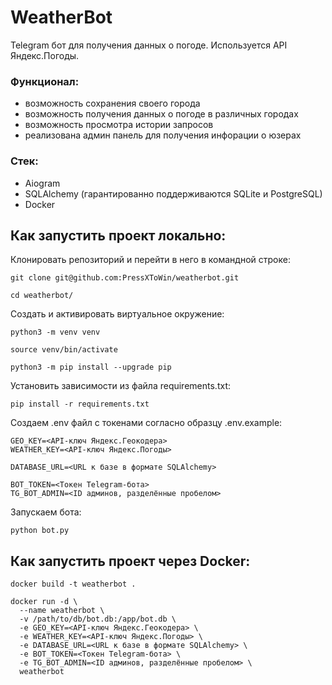 # WeatherBot

Telegram бот для получения данных о погоде. Используется API Яндекс.Погоды.

### Функционал:
- возможность сохранения своего города
- возможность получения данных о погоде в различных городах
- возможность просмотра истории запросов
- реализована админ панель для получения инфорации о юзерах

### Стек: 
- Aiogram
- SQLAlchemy (гарантированно поддерживаются SQLite и PostgreSQL)
- Docker

## Как запустить проект локально:
Клонировать репозиторий и перейти в него в командной строке:
```
git clone git@github.com:PressXToWin/weatherbot.git
```

```
cd weatherbot/
```

Cоздать и активировать виртуальное окружение:

```
python3 -m venv venv
```

```
source venv/bin/activate
```
```
python3 -m pip install --upgrade pip
```

Установить зависимости из файла requirements.txt:

```
pip install -r requirements.txt
```

Создаем .env файл с токенами согласно образцу .env.example:

```
GEO_KEY=<API-ключ Яндекс.Геокодера>
WEATHER_KEY=<API-ключ Яндекс.Погоды>

DATABASE_URL=<URL к базе в формате SQLAlchemy>

BOT_TOKEN=<Токен Telegram-бота>
TG_BOT_ADMIN=<ID админов, разделённые пробелом>
```

Запускаем бота:

```
python bot.py
```

## Как запустить проект через Docker:

```
docker build -t weatherbot . 
```

```shell
docker run -d \
  --name weatherbot \
  -v /path/to/db/bot.db:/app/bot.db \
  -e GEO_KEY=<API-ключ Яндекс.Геокодера> \
  -e WEATHER_KEY=<API-ключ Яндекс.Погоды> \
  -e DATABASE_URL=<URL к базе в формате SQLAlchemy> \
  -e BOT_TOKEN=<Токен Telegram-бота> \
  -e TG_BOT_ADMIN=<ID админов, разделённые пробелом> \
  weatherbot
```
